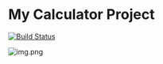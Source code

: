 # My Calculator Project
[![Build Status](https://app.travis-ci.com/leo-ulloa/calc3.svg?branch=main)](https://app.travis-ci.com/leo-ulloa/calc3)

![img.png](img.png)